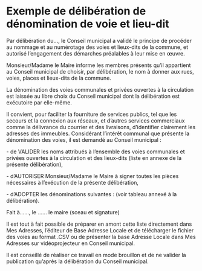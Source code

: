 # Exemple de délibération de dénomination de voie et lieu-dit

Par délibération du..., le Conseil municipal a validé le principe de procéder au nommage et au numérotage des voies et lieux-dits de la commune, et autorisé l’engagement des démarches préalables à leur mise en œuvre.

Monsieur/Madame le Maire informe les membres présents qu’il appartient au Conseil municipal de choisir, par délibération, le nom à donner aux rues, voies, places et lieux-dits de la commune.

La dénomination des voies communales et privées ouvertes à la circulation est laissée au libre choix du Conseil municipal dont la délibération est exécutoire par elle-même.

Il convient, pour faciliter la fourniture de services publics, tel que les secours et la connexion aux réseaux, et d’autres services commerciaux comme la délivrance du courrier et des livraisons, d’identifier clairement les adresses des immeubles. Considérant l’intérêt communal que présente la dénomination des voies, il est demandé au Conseil municipal :

\- de VALIDER les noms attribués à l’ensemble des voies communales et privées ouvertes à la circulation et des lieux-dits (liste en annexe de la présente délibération),

\- d’AUTORISER Monsieur/Madame le Maire à signer toutes les pièces nécessaires à l’exécution de la présente délibération,

\- d’ADOPTER les dénominations suivantes : (voir tableau annexé à la délibération).&#x20;

Fait à......, le ...... le maire (sceau et signature)

Il est tout à fait possible de préparer en amont cette liste directement dans Mes Adresses, l’éditeur de Base Adresse Locale et de télécharger le fichier des voies au format .CSV ou de présenter la base Adresse Locale dans Mes Adresses sur vidéoprojecteur en Conseil municipal.

Il est conseillé de réaliser ce travail en mode brouillon et de ne valider la publication qu’après la délibération du Conseil municipal.
